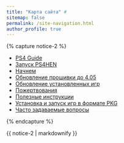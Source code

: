 ```yaml
---
title: "Карта сайта" #
sitemap: false
permalink: /site-navigation.html
author_profile: true
---
```


{% capture notice-2 %}

* [PS4 Guide](/)
* [Запуск PS4HEN](start-hen)
* [Начнем](get-started)
* [Обновление прошивки до 4.05](usb-update)
* [Обновление установленных игр](update-game)
* [Пожертвования](donations)
* [Полезные инструкции](addons)
* [Установка и запуск игр в формате PKG](games)
* [Часто задаваемые вопросы](faq)

{% endcapture %}
<div class="notice--primary">{{ notice-2 | markdownify }}</div>
